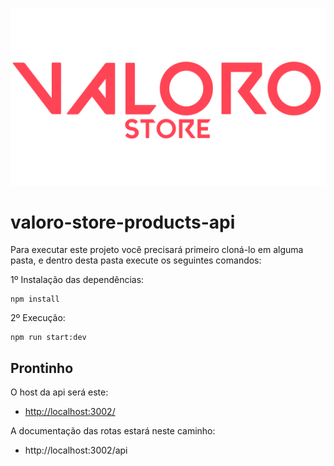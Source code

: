 
![alt text](https://github.com/RuanPS01/valoro-store/blob/main/Red_LogoProject_ValoroStore.png?raw=true)
# valoro-store-products-api
Para executar este projeto você precisará primeiro cloná-lo em alguma pasta, e dentro desta pasta execute os seguintes comandos:

1º Instalação das dependências:
```
npm install
```
2º Execução:
```
npm run start:dev
```

## Prontinho

O host da api será este:
 -  [http://localhost:3002/](http://localhost:3002/)

A documentação das rotas estará neste caminho:
 - http://localhost:3002/api
